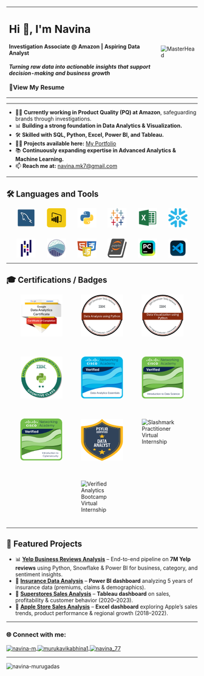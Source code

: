 <div align="center">

<table>
<tr>
<td>

<h1>Hi 👋, I'm Navina</h1>
<h4>Investigation Associate @ Amazon | Aspiring Data Analyst</h4>
<h4><i>Turning raw data into actionable insights that support decision-making and business growth</i></h4>
<p align="left">
  <a href="Resume/Navina_DataAnalyst.pdf" target="_blank" style="text-decoration:none; font-weight:bold; font-size:16px;">
    📄View My Resume
  </a>
</p>


</td>
<td>
  <img src="https://i.pinimg.com/originals/fc/71/63/fc71635c7f1b09ed30413f59bb749582.gif" 
       alt="MasterHead" width="350" />
</td>
</tr>
</table>

</div>

---

- 👩‍💼 **Currently working in Product Quality (PQ) at Amazon**, safeguarding brands through investigations.  
- 📊 **Building a strong foundation in Data Analytics & Visualization.**  
- 🛠️ **Skilled with SQL, Python, Excel, Power BI, and Tableau.**  
- 👨‍💻 **Projects available here:** [My Portfolio](https://navina-murugadas.github.io/Portfolio/)  
- 📚 **Continuously expanding expertise in Advanced Analytics & Machine Learning.**  
- 📫 **Reach me at:** navina.mk7@gmail.com  

---

## 🛠️ Languages and Tools  

<div style="display: flex; flex-wrap: wrap; justify-content: center; gap: 30px; align-items: center; margin-top: 10px;">
  <!-- MySQL -->
  <img src="Assets/MySQL.png" alt="MySQL" width="50" height="50"/>
  <!-- PowerBI -->
  <img src="Assets/PowerBI.png" alt="PowerBI" width="50" height="50"/>
  <!-- Python -->
  <img src="Assets/Python.png" alt="Python" width="50" height="50"/>
  <!-- Tableau -->
  <img src="Assets/Tableau.jpg" alt="Tableau" width="50" height="50"/>
  <!-- Excel -->
  <img src="Assets/Excel.png" alt="Excel" width="50" height="50"/>
  <!-- Snowflake -->
  <img src="Assets/Snowflake.png" alt="Snowflake" width="50" height="50"/>
  <!-- Pandas -->
  <img src="Assets/Pandas.png" alt="Pandas" width="50" height="50"/>
  <!-- Seaborn -->
  <img src="Assets/Seaborn.png" alt="Seaborn" width="50" height="50"/>
  <!-- HCJ -->
  <img src="Assets/HCJ.png" alt="HTML_CSS_JS" width="50" height="50"/>
  <!-- Jupyter -->
  <img src="Assets/Jupyter.png" alt="Jupyter" width="50" height="50"/>
  <!-- Pycharm -->
  <img src="Assets/Pycharm.png" alt="Pycharm" width="50" height="50"/>
  <!-- VSC -->
  <img src="Assets/VSC.png" alt="Visual Studio Code" width="50" height="50"/>
  

</div>

---

## 🎓 Certifications / Badges

<div style="display: flex; flex-wrap: wrap; justify-content: center; gap: 50px; align-items: center; margin-top: 10px;">

  <!-- Google Data Analytics -->
  <a href="https://www.credly.com/badges/70d6309a-280d-4869-8c66-6721f497fc71/public_url" target="_blank" rel="noreferrer">
    <img src="Badges/Google-Data-Analytics.png" alt="Google Data Analytics" width="110" height="110"/>
  </a>

  <!-- IBM Data Analysis -->
  <a href="https://www.credly.com/badges/c5878ae9-e99c-462d-894a-1dd1c6643767/public_url" target="_blank" rel="noreferrer">
    <img src="Badges/IBM data-analysis-using-python.png" alt="IBM Data Analysis Using Python" width="110" height="110"/>
  </a>

  <!-- IBM Data Visualization -->
  <a href="https://www.credly.com/badges/81a579ab-21e3-41cf-ad82-f295d59934d7/public_url" target="_blank" rel="noreferrer">
    <img src="Badges/IBM data-visualization-using-python.png" alt="IBM Data Visualization Using Python" width="110" height="110"/>
  </a>

  <!-- IBM Data Science -->
  <a href="https://www.credly.com/badges/b939d877-a5aa-4d18-a57b-83fed5e425e4/public_url" target="_blank" rel="noreferrer">
    <img src="Badges/IBM applied-data-science-with-python-level-2.png" alt="IBM Applied Data Science With Python Level 2" width="110" height="110"/>
  </a>

  <!-- Cisco Data Analytics Essentials -->
  <a href="https://www.credly.com/badges/bf03677b-55d4-496c-b183-481880573a1f/public_url" target="_blank" rel="noreferrer">
    <img src="Badges/CISCO Data-Analytics-essentials.png" alt="Cisco Data Analytics Essentials" width="110" height="110"/>
  </a>

  <!-- Cisco Data Science -->
  <a href="https://www.credly.com/badges/e9e4dce4-5175-4e37-a113-921b70148906/public_url" target="_blank" rel="noreferrer">
    <img src="Badges/CISCO Introduction-to-Data-Science.png" alt="Cisco Introduction to Data Science" width="110" height="110"/>
  </a>

  <!-- Cisco Cyber Security -->
  <a href="https://www.credly.com/badges/5ba3c60d-cb9a-4597-b3ee-796e976dd9e3/public_url" target="_blank" rel="noreferrer">
    <img src="Badges/CISCO Introduction-to-CyberSecurity.png" alt="Cisco Introduction to Cyber Security" width="110" height="110"/>
  </a>

  <!-- Virtual Internships / Programs (plain images) -->
  <img src="Badges/PSYLIQ DATA_ANALYST_BADGE.png" alt="Psyliq Data Analyst Virtual Internship" width="110" height="110" title="Psyliq Data Analyst Virtual Internship"/>
  <img src="Badges/SLASHMARK Practitioner_Badge.png" alt="Slashmark Practitioner Virtual Internship" width="110" height="110" title="Slashmark Practitioner Virtual Internship"/>
  <img src="Badges/Verified Analytics Bootcamp Certification.png" alt="Verified Analytics Bootcamp Virtual Internship" width="110" height="110" title="Verified Analytics Bootcamp Virtual Internship"/>

</div>

---

## 📌 Featured Projects  

- 📊 [**Yelp Business Reviews Analysis**](https://github.com/Navina-Murugadas/Yelp_Business_Review_Analysis) – End-to-end pipeline on **7M Yelp reviews** using Python, Snowflake & Power BI for business, category, and sentiment insights.  
- 🏥 [**Insurance Data Analysis**](https://github.com/Navina-Murugadas/Insurance_Data_Analysis) – **Power BI dashboard** analyzing 5 years of insurance data (premiums, claims & demographics).  
- 🛒 [**Superstores Sales Analysis**](https://github.com/Navina-Murugadas/Superstores_Tableau) – **Tableau dashboard** on sales, profitability & customer behavior (2020–2023).  
- 🍏 [**Apple Store Sales Analysis**](https://github.com/Navina-Murugadas/Apple_Global_Sales_Analysis) – **Excel dashboard** exploring Apple’s sales trends, product performance & regional growth (2018–2022).  

---

<h3 align="left">🌐 Connect with me:</h3>
<p align="left">
<a href="https://linkedin.com/in/navina-m" target="blank">
  <img align="center" src="https://raw.githubusercontent.com/rahuldkjain/github-profile-readme-generator/master/src/images/icons/Social/linked-in-alt.svg" alt="navina-m" height="30" width="40" />
</a>
<a href="https://www.hackerrank.com/murukavikabhina1" target="blank">
  <img align="center" src="https://raw.githubusercontent.com/rahuldkjain/github-profile-readme-generator/master/src/images/icons/Social/hackerrank.svg" alt="murukavikabhina1" height="30" width="40" />
</a>
<a href="https://leetcode.com/navina_77" target="blank">
  <img align="center" src="https://raw.githubusercontent.com/rahuldkjain/github-profile-readme-generator/master/src/images/icons/Social/leet-code.svg" alt="navina_77" height="30" width="40" />
</a>
</p>

---

<p><img align="center" src="https://github-readme-stats.vercel.app/api/top-langs?username=navina-murugadas&show_icons=true&locale=en&layout=compact" alt="navina-murugadas" /></p>
